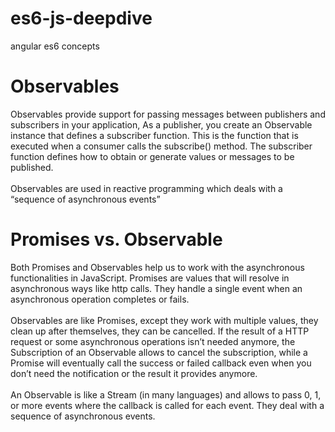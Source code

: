 # es6-js-deepdive
angular es6 concepts

# Observables
Observables provide support for passing messages between publishers and subscribers in your application, As a publisher, you create an Observable instance that defines a subscriber function. This is the function that is executed when a consumer calls the subscribe() method. The subscriber function defines how to obtain or generate values or messages to be published.<br/><br/>
Observables are used in reactive programming which deals with a “sequence of asynchronous events”

# Promises vs. Observable
Both Promises and Observables help us to work with the asynchronous functionalities in JavaScript. Promises are values that will resolve in asynchronous ways like http calls. They handle a single event when an asynchronous operation completes or fails. <br/><br/>
Observables are like Promises, except they work with multiple values, they clean up after themselves, they can be cancelled. If the result of a HTTP request or some asynchronous operations isn’t needed anymore, the Subscription of an Observable allows to cancel the subscription, while a Promise will eventually call the success or failed callback even when you don’t need the notification or the result it provides anymore.<br/><br/>
An Observable is like a Stream (in many languages) and allows to pass 0, 1, or more events where the callback is called for each event. They deal with a sequence of asynchronous events.
